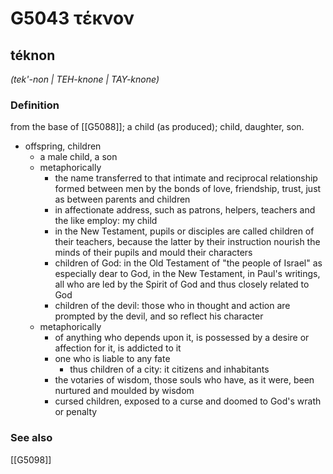 # G5043 τέκνον

## téknon

_(tek'-non | TEH-knone | TAY-knone)_

### Definition

from the base of [[G5088]]; a child (as produced); child, daughter, son.

- offspring, children
  - a male child, a son
  - metaphorically
    - the name transferred to that intimate and reciprocal relationship formed between men by the bonds of love, friendship, trust, just as between parents and children
    - in affectionate address, such as patrons, helpers, teachers and the like employ: my child
    - in the New Testament, pupils or disciples are called children of their teachers, because the latter by their instruction nourish the minds of their pupils and mould their characters
    - children of God: in the Old Testament of &quot;the people of Israel&quot; as especially dear to God, in the New Testament, in Paul's writings, all who are led by the Spirit of God and thus closely related to God
    - children of the devil: those who in thought and action are prompted by the devil, and so reflect his character
  - metaphorically
    - of anything who depends upon it, is possessed by a desire or affection for it, is addicted to it
    - one who is liable to any fate
      - thus children of a city: it citizens and inhabitants
    - the votaries of wisdom, those souls who have, as it were, been nurtured and moulded by wisdom
    - cursed children, exposed to a curse and doomed to God's wrath or penalty

### See also

[[G5098]]

